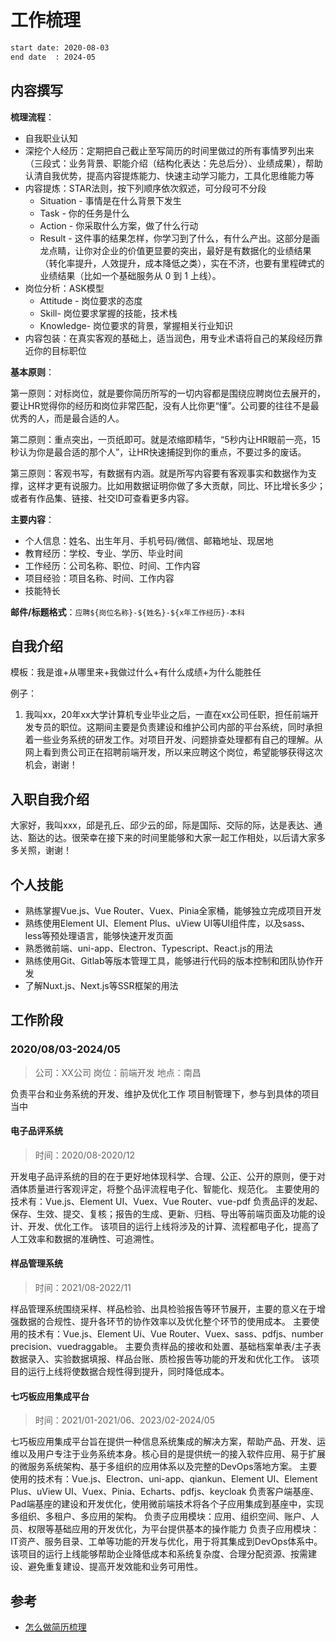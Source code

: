 # 工作梳理

```bash
start date: 2020-08-03
end date  : 2024-05
```

## 内容撰写

**梳理流程**：

- 自我职业认知
- 深挖个人经历：定期把自己截止至写简历的时间里做过的所有事情罗列出来（三段式：业务背景、职能介绍（结构化表达：先总后分）、业绩成果），帮助认清自我优势，提高内容提炼能力、快速主动学习能力，工具化思维能力等
- 内容提炼：STAR法则，按下列顺序依次叙述，可分段可不分段
  - Situation - 事情是在什么背景下发生
  - Task - 你的任务是什么
  - Action - 你采取什么方案，做了什么行动
  - Result - 这件事的结果怎样，你学习到了什么，有什么产出。这部分是画龙点睛，让你对企业的价值更显要的突出，最好是有数据化的业绩结果（转化率提升，人效提升，成本降低之类），实在不济，也要有里程碑式的业绩结果（比如一个基础服务从 0 到 1 上线）。
- 岗位分析：ASK模型
  - Attitude - 岗位要求的态度
  - Skill- 岗位要求掌握的技能，技术栈
  - Knowledge- 岗位要求的背景，掌握相关行业知识
- 内容包装：在真实客观的基础上，适当润色，用专业术语将自己的某段经历靠近你的目标职位

**基本原则**：

第一原则：对标岗位，就是要你简历所写的一切内容都是围绕应聘岗位去展开的，要让HR觉得你的经历和岗位非常匹配，没有人比你更“懂”。公司要的往往不是最优秀的人，而是最合适的人。

第二原则：重点突出，一页纸即可。就是浓缩即精华，“5秒内让HR眼前一亮，15秒认为你是最合适的那个人”，让HR快速捕捉到你的重点，不要过多的废话。

第三原则：客观书写，有数据有内涵。就是所写内容要有客观事实和数据作为支撑，这样才更有说服力。比如用数据证明你做了多大贡献，同比、环比增长多少；或者有作品集、链接、社交ID可查看更多内容。

**主要内容**：

- 个人信息：姓名、出生年月、手机号码/微信、邮箱地址、现居地
- 教育经历：学校、专业、学历、毕业时间
- 工作经历：公司名称、职位、时间、工作内容
- 项目经验：项目名称、时间、工作内容
- 技能特长

**邮件/标题格式**：`应聘${岗位名称}-${姓名}-${x年工作经历}-本科`

## 自我介绍

模板：我是谁+从哪里来+我做过什么+有什么成绩+为什么能胜任

例子：

1. 我叫xx，20年xx大学计算机专业毕业之后，一直在xx公司任职，担任前端开发专员的职位。这期间主要是负责建设和维护公司内部的平台系统，同时承担着一些业务系统的研发工作。对项目开发、问题排查处理都有自己的理解。从网上看到贵公司正在招聘前端开发，所以来应聘这个岗位，希望能够获得这次机会，谢谢！

## 入职自我介绍

大家好，我叫xxx，邱是孔丘、邱少云的邱，际是国际、交际的际，达是表达、通达、豁达的达。很荣幸在接下来的时间里能够和大家一起工作相处，以后请大家多多关照，谢谢！

## 个人技能

- 熟练掌握Vue.js、Vue Router、Vuex、Pinia全家桶，能够独立完成项目开发
- 熟练使用Element UI、Element Plus、uView UI等UI组件库，以及sass、less等预处理语言，能够快速开发页面
- 熟悉微前端、uni-app、Electron、Typescript、React.js的用法
- 熟练使用Git、Gitlab等版本管理工具，能够进行代码的版本控制和团队协作开发
- 了解Nuxt.js、Next.js等SSR框架的用法

## 工作阶段

### 2020/08/03-2024/05

> 公司：XX公司
> 岗位：前端开发
> 地点：南昌

负责平台和业务系统的开发、维护及优化工作
项目制管理下，参与到具体的项目当中

#### 电子品评系统

> 时间：2020/08-2020/12

开发电子品评系统的目的在于更好地体现科学、合理、公正、公开的原则，便于对酒体质量进行客观评定，将整个品评流程电子化、智能化、规范化。
主要使用的技术有：Vue.js、Element UI、Vuex、Vue Router、vue-pdf
负责品评的发起、保存、生效、提交、复核；报告的生成、更新、归档、导出等前端页面及功能的设计、开发、优化工作。
该项目的运行上线将涉及的计算、流程都电子化，提高了人工效率和数据的准确性、可追溯性。

#### 样品管理系统

> 时间：2021/08-2022/11

样品管理系统围绕采样、样品检验、出具检验报告等环节展开，主要的意义在于增强数据的合规性、提升各环节的协作效率以及优化整个环节的使用成本。
主要使用的技术有：Vue.js、Element Ui、Vue Router、Vuex、sass、pdfjs、number precision、vuedraggable。
主要负责样品的接收和处置、基础档案单表/主子表数据录入、实验数据填报、样品台账、质检报告等功能的开发和优化工作。
该项目的运行上线将使数据合规性得到提升，同时降低成本。

#### 七巧板应用集成平台

> 时间：2021/01-2021/06、2023/02-2024/05

七巧板应用集成平台旨在提供一种信息系统集成的解决方案，帮助产品、开发、运维以及用户专注于业务系统本身。核心目的是提供统一的接入软件应用、易于扩展的微服务系统架构、基于多组织的应用体系以及完整的DevOps落地方案。
主要使用的技术有：Vue.js、Electron、uni-app、qiankun、Element UI、Element Plus、uView UI、Vuex、Pinia、Echarts、pdfjs、keycloak
负责客户端基座、Pad端基座的建设和开发优化，使用微前端技术将各个子应用集成到基座中，实现多组织、多租户、多应用的架构。
负责子应用模块：应用、组织空间、账户、人员、权限等基础应用的开发优化，为平台提供基本的操作能力
负责子应用模块：IT资产、服务目录、工单等功能的开发与优化，用于将其集成到DevOps体系中。
该项目的运行上线能够帮助企业降低成本和系统复杂度、合理分配资源、按需建设、避免重复建设、提高开发效能和业务可用性。

## 参考

- [怎么做简历梳理](https://www.google.com/search?q=%E6%80%8E%E4%B9%88%E5%81%9A%E7%AE%80%E5%8E%86%E6%A2%B3%E7%90%86&newwindow=1&sca_esv=9b8c9a261291d663&sca_upv=1&ei=3ZsYZpSXBP-kvr0PmKyIiAo&ved=0ahUKEwjU-aeC0LuFAxV_kq8BHRgWAqEQ4dUDCBA&uact=5&oq=%E6%80%8E%E4%B9%88%E5%81%9A%E7%AE%80%E5%8E%86%E6%A2%B3%E7%90%86&gs_lp=Egxnd3Mtd2l6LXNlcnAiFeaAjuS5iOWBmueugOWOhuais-eQhjIIEAAYgAQYogQyCBAAGIAEGKIESMVjUKYaWJtdcAN4AJABAZgB2QKgAZAtqgEGMi0yMC4zuAEDyAEA-AEBmAIYoAKFK6gCAMICCxAAGIAEGKIEGLADwgILEAAYiQUYogQYsAPCAgUQABiABMICDhAuGIAEGMcBGNEDGNQCwgILEC4YgAQYxwEY0QPCAgUQLhiABMICGhAuGIAEGMcBGNEDGJcFGNwEGN4EGOAE2AEBwgIUEC4YgAQYlwUY3AQY3gQY3wTYAQHCAhAQLhiABBiKBRhDGMcBGNEDwgIfEC4YgAQYigUYQxjHARjRAxiXBRjcBBjeBBjgBNgBAcICChAAGIAEGIoFGEPCAgcQABiABBgMwgIGEAAYHhgPmAMBiAYBkAYDugYGCAEQARgUkgcIMi4wLjE5LjOgB5R2&sclient=gws-wiz-serp)
